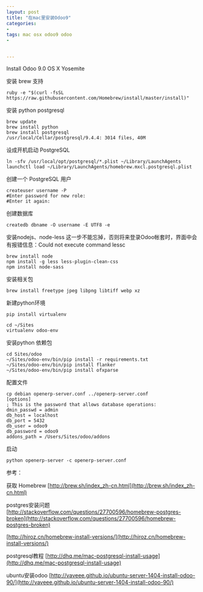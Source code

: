 ```yaml
---
layout: post
title: "在mac里安装Odoo9"
categories:
- 
tags: mac osx odoo9 odoo
- 


---
```


Install Odoo 9.0 OS X Yosemite

安装 brew 支持
	
	ruby -e "$(curl -fsSL https://raw.githubusercontent.com/Homebrew/install/master/install)"

安装 python postgresql

	brew update
	brew install python
	brew install postgresql
	/usr/local/Cellar/postgresql/9.4.4: 3014 files, 40M

设成开机启动 PostgreSQL

	ln -sfv /usr/local/opt/postgresql/*.plist ~/Library/LaunchAgents
	launchctl load ~/Library/LaunchAgents/homebrew.mxcl.postgresql.plist

创建一个 PostgreSQL 用户

	createuser username -P
	#Enter password for new role:
	#Enter it again:

创建数据库

	createdb dbname -O username -E UTF8 -e

安装nodejs、node-less 这一步不能忘掉，否则将来登录Odoo帐套时，界面中会有报错信息：Could not execute command lessc

	brew install node
	npm install -g less less-plugin-clean-css
	npm install node-sass


安装相关包

	brew install freetype jpeg libpng libtiff webp xz

新建python环境

	pip install virtualenv

	cd ~/Sites
	virtualenv odoo-env

安装python 依赖包

	cd Sites/odoo
	~/Sites/odoo-env/bin/pip install -r requirements.txt
	~/Sites/odoo-env/bin/pip install flanker
	~/Sites/odoo-env/bin/pip install ofxparse

配置文件

	cp debian openerp-server.conf ../openerp-server.conf
	[options]
	; This is the password that allows database operations:
	dmin_passwd = admin
	db_host = localhost
	db_port = 5432
	db_user = odoo9
	db_password = odoo9
	addons_path = /Users/Sites/odoo/addons

启动
	
	python openerp-server -c openerp-server.conf


参考：

获取 Homebrew  [http://brew.sh/index_zh-cn.html](http://brew.sh/index_zh-cn.html)

postgres安装问题 [http://stackoverflow.com/questions/27700596/homebrew-postgres-broken](http://stackoverflow.com/questions/27700596/homebrew-postgres-broken)

[http://hiroz.cn/homebrew-install-versions/](http://hiroz.cn/homebrew-install-versions/)

postgresql教程 [http://dhq.me/mac-postgresql-install-usage](http://dhq.me/mac-postgresql-install-usage)

ubuntu安装odoo [http://vaveee.github.io/ubuntu-server-1404-install-odoo-90/](http://vaveee.github.io/ubuntu-server-1404-install-odoo-90/)


